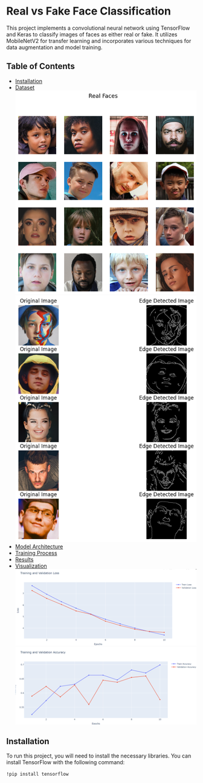 # Real vs Fake Face Classification

This project implements a convolutional neural network using TensorFlow and Keras to classify images of faces as either real or fake. It utilizes MobileNetV2 for transfer learning and incorporates various techniques for data augmentation and model training.

## Table of Contents
- [Installation](#installation)
- [Dataset](#dataset)
![Dataset Overview](image.png)
![Preprocessing by Edge Canny](image-3.png)
- [Model Architecture](#model-architecture)
- [Training Process](#training-process)
- [Results](#results)
- [Visualization](#visualization)
![Training Loss](image-1.png)
![Training and Validation Accuracy](image-2.png)

## Installation

To run this project, you will need to install the necessary libraries. You can install TensorFlow with the following command:

```bash
!pip install tensorflow
